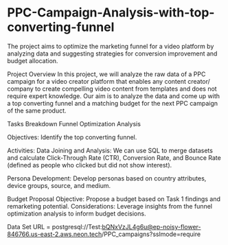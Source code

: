 # PPC-Campaign-Analysis-with-top-converting-funnel

The project aims to optimize the marketing funnel for a video platform by analyzing data and suggesting strategies for conversion improvement and budget allocation.

Project Overview
In this project, we will analyze the raw data of a PPC campaign for a video creator platform that enables any content creator/ company to create compelling video content from templates and does not require expert knowledge. Our aim is to analyze the data and come up with a top converting funnel and a matching budget for the next PPC campaign of the same product.

Tasks Breakdown
Funnel Optimization Analysis

Objectives:
Identify the top converting funnel.

Activities:
Data Joining and Analysis:
We can use SQL to merge datasets and calculate Click-Through Rate (CTR), Conversion Rate, and Bounce Rate (defined as people who clicked but did not show interest).

Persona Development:
Develop personas based on country attributes, device groups, source, and medium.

Budget Proposal
Objective: Propose a budget based on Task 1 findings and remarketing potential. Considerations: Leverage insights from the funnel optimization analysis to inform budget decisions.

Data Set URL = postgresql://Test:bQNxVzJL4g6u@ep-noisy-flower-846766.us-east-2.aws.neon.tech/PPC_campaigns?sslmode=require
